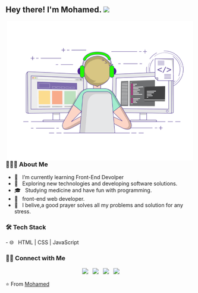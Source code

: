 <h2> Hey there! I'm Mohamed. <img src="https://github.com/souvikguria98/souvikguria98/blob/master/Hi.gif" width="25"></h2>
<img align="right" alt="GIF" src="https://raw.githubusercontent.com/devSouvik/devSouvik/master/gif3.gif" width="500"/>

<h3> 👨🏻‍💻 About Me </h3>

- 🔭 &nbsp; I’m currently learning Front-End Devolper
- 🤔 &nbsp; Exploring new technologies and developing software solutions.
- 🎓 &nbsp; Studying medicine and have fun with programming.
- 💼 &nbsp; front-end web developer.
- 🤲 &nbsp; I belive,a good prayer solves all my problems and solution for any stress. 

<h3>🛠 Tech Stack</h3>
- 🌐 &nbsp; HTML | CSS | JavaScript

<h3> 🤝🏻 Connect with Me </h3>

<p align="center">
&nbsp; <a href="https://x.com/mo9813716281356" target="_blank" rel="noopener noreferrer"><img src="https://img.icons8.com/plasticine/100/000000/twitter.png" width="50" /></a>  
&nbsp; <a href="https://www.instagram.com/alnajar499/" target="_blank" rel="noopener noreferrer"><img src="https://img.icons8.com/plasticine/100/000000/instagram-new.png" width="50" /></a>  
&nbsp; <a href="https://www.linkedin.com/in/mohamed-elanggar-5176221b8/" target="_blank" rel="noopener noreferrer"><img src="https://img.icons8.com/plasticine/100/000000/linkedin.png" width="50" /></a>
&nbsp; <a href="https://mail.google.com/mail/u/0/?hl=ar#inbox" target="_blank" rel="noopener noreferrer"><img src="https://img.icons8.com/plasticine/100/000000/gmail.png"  width="50" /></a>
</p>

⭐️ From [Mohamed](https://github.com/Mohamed-HIS)
